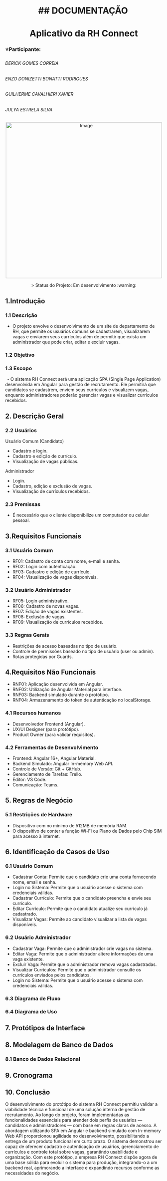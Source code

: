 <h1 align="center"> ## DOCUMENTAÇÃO   </h1>
<h1 align="center"> Aplicativo da RH Connect </h1>

### ⭐Participante:  
<h6>DERICK GOMES CORREIA </h6>
<h6>ENZO DONIZETTI BONATTI RODRIGUES </h6>
<h6>GUILHERME CAVALHIERI XAVIER </h6>
<h6>JULYA ESTRELA SILVA </h6>

<p align="center">
<img width="500" height="500" alt="Image" src="https://github.com/user-attachments/assets/814b894a-d9b2-46cb-be80-b03cc9b63840" />
</p>
<p align="center">
> Status do Projeto: Em desenvolvimento :warning:
</p>


## 1.Introdução  
### 1.1 Descrição  
- O projeto envolve o desenvolvimento de um site de departamento de RH, que permite os usuários comuns se cadastrarem, visualizarem vagas e enviarem seus currículos além de permitir que exista um administrador que pode criar, editar e excluir vagas.  
### 1.2 Objetivo  

### 1.3 Escopo  
  - O sistema RH Connect será uma aplicação SPA (Single Page Application) desenvolvida em Angular para gestão de recrutamento. Ele permitirá que candidatos se cadastrem, enviem seus currículos e visualizem vagas, enquanto administradores poderão gerenciar vagas e visualizar currículos recebidos. 

## 2. Descrição Geral  
### 2.2 Usuários  
Usuário Comum (Candidato) 
- Cadastro e login. 
- Cadastro e edição de currículo. 
- Visualização de vagas públicas. 

Administrador 
- Login. 
- Cadastro, edição e exclusão de vagas. 
- Visualização de currículos recebidos. 

### 2.3 Premissas  
- É necessário que o cliente disponibilize um computador ou celular pessoal.  

## 3.Requisitos Funcionais 
### 3.1 Usuário Comum 
- RF01: Cadastro de conta com nome, e-mail e senha. 
- RF02: Login com autenticação. 
- RF03: Cadastro e edição de currículo. 
- RF04: Visualização de vagas disponíveis. 

### 3.2 Usuário Administrador 
- RF05: Login administrativo. 
- RF06: Cadastro de novas vagas. 
- RF07: Edição de vagas existentes. 
- RF08: Exclusão de vagas. 
- RF09: Visualização de currículos recebidos. 

### 3.3 Regras Gerais 
- Restrições de acesso baseadas no tipo de usuário. 
- Controle de permissões baseado no tipo de usuário (user ou admin). 
- Rotas protegidas por Guards. 

## 4.Requisitos Não Funcionais  
- RNF01: Aplicação desenvolvida em Angular. 
- RNF02: Utilização de Angular Material para interface. 
- RNF03: Backend simulado durante o protótipo. 
- RNF04: Armazenamento do token de autenticação no localStorage. 

### 4.1 Recursos humanos 
- Desenvolvedor Frontend (Angular). 
- UX/UI Designer (para protótipo). 
- Product Owner (para validar requisitos). 

### 4.2 Ferramentas de Desenvolvimento 
- Frontend: Angular 16+, Angular Material. 
- Backend Simulado: Angular In-memory Web API. 
- Controle de Versão: Git + GitHub. 
- Gerenciamento de Tarefas: Trello. 
- Editor: VS Code. 
- Comunicação: Teams. 

## 5. Regras de Negócio  
### 5.1 Restrições de Hardware  
- Dispositivo com no mínimo de 512MB de memória RAM.  
- O dispositivo de conter a função Wi-Fi ou Plano de Dados pelo Chip SIM para acesso à internet.  

## 6. Identificação de Casos de Uso  
### 6.1 Usuário Comum 
- Cadastrar Conta: Permite que o candidato crie uma conta fornecendo nome, email e senha. 
- Login no Sistema: Permite que o usuário acesse o sistema com credenciais válidas. 
- Cadastrar Currículo: Permite que o candidato preencha e envie seu currículo. 
- Editar Currículo: Permite que o candidato atualize seu currículo já cadastrado. 
- Visualizar Vagas: Permite ao candidato visualizar a lista de vagas disponíveis. 

### 6.2 Usuário Administrador 
- Cadastrar Vaga: Permite que o administrador crie vagas no sistema. 
- Editar Vaga: Permite que o administrador altere informações de uma vaga existente. 
- Excluir Vaga: Permite que o administrador remova vagas cadastradas. 
- Visualizar Currículos: Permite que o administrador consulte os currículos enviados pelos candidatos. 
- Login no Sistema: Permite que o usuário acesse o sistema com credenciais válidas. 

### 6.3 Diagrama de Fluxo 
### 6.4 Diagrama de Uso 
## 7. Protótipos de Interface 
## 8. Modelagem de Banco de Dados 
### 8.1 Banco de Dados Relacional 
## 9. Cronograma 

## 10. Conclusão 
O desenvolvimento do protótipo do sistema RH Connect permitiu validar a viabilidade técnica e funcional de uma solução interna de gestão de recrutamento. 
 Ao longo do projeto, foram implementadas as funcionalidades essenciais para atender dois perfis de usuários — candidatos e administradores — com base em regras claras de acesso. 
A abordagem utilizando SPA em Angular e backend simulado com In-memory Web API proporcionou agilidade no desenvolvimento, possibilitando a entrega de um produto funcional em curto prazo. 
 O sistema demonstrou ser capaz de oferecer cadastro e autenticação de usuários, gerenciamento de currículos e controle total sobre vagas, garantindo usabilidade e organização. 
Com este protótipo, a empresa RH Connect dispõe agora de uma base sólida para evoluir o sistema para produção, integrando-o a um backend real, aprimorando a interface e expandindo recursos conforme as necessidades do negócio. 


